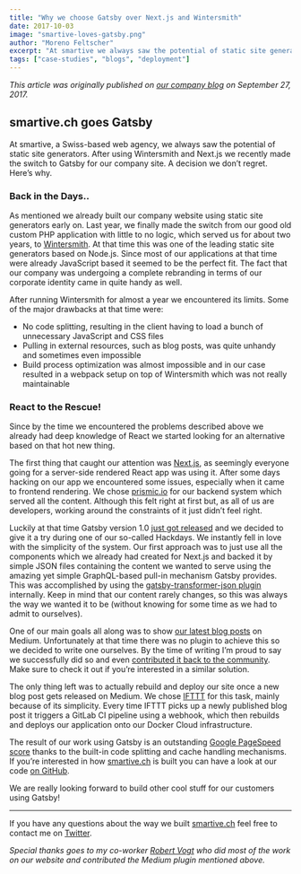 ```yaml
---
title: "Why we choose Gatsby over Next.js and Wintersmith"
date: 2017-10-03
image: "smartive-loves-gatsby.png"
author: "Moreno Feltscher"
excerpt: "At smartive we always saw the potential of static site generators. We recently made the switch to Gatsby.js for our company site. A decision we don’t regret. Here’s why."
tags: ["case-studies", "blogs", "deployment"]
---
```


_This article was originally published on [our company blog](https://blog.smartive.ch/smartive-ch-goes-gatsby-js-27a056b3b817) on September 27, 2017._

## smartive.ch goes Gatsby

At smartive, a Swiss-based web agency, we always saw the potential of static site generators. After using Wintersmith and Next.js we recently made the switch to Gatsby for our company site. A decision we don’t regret. Here’s why.

### Back in the Days..

As mentioned we already built our company website using static site generators early on. Last year, we finally made the switch from our good old custom PHP application with little to no logic, which served us for about two years, to [Wintersmith](http://wintersmith.io/). At that time this was one of the leading static site generators based on Node.js. Since most of our applications at that time were already JavaScript based it seemed to be the perfect fit. The fact that our company was undergoing a complete rebranding in terms of our corporate identity came in quite handy as well.

After running Wintersmith for almost a year we encountered its limits. Some of the major drawbacks at that time were:

- No code splitting, resulting in the client having to load a bunch of unnecessary JavaScript and CSS files
- Pulling in external resources, such as blog posts, was quite unhandy and sometimes even impossible
- Build process optimization was almost impossible and in our case resulted in a webpack setup on top of Wintersmith which was not really maintainable

### React to the Rescue!

Since by the time we encountered the problems described above we already had
deep knowledge of React we started looking for an alternative based on that hot
new thing.

The first thing that caught our attention was
[Next.js](https://github.com/vercel/next.js/), as seemingly everyone going for a
server-side rendered React app was using it. After some days hacking on our app
we encountered some issues, especially when it came to frontend rendering. We
chose [prismic.io](https://prismic.io/) for our backend system which served all
the content. Although this felt right at first but, as all of us are developers,
working around the constraints of it just didn’t feel right.

Luckily at that time Gatsby version 1.0
[just got released](/blog/gatsby-v1/) and we decided to
give it a try during one of our so-called Hackdays. We instantly fell in love
with the simplicity of the system. Our first approach was to just use all the
components which we already had created for Next.js and backed it by simple JSON
files containing the content we wanted to serve using the amazing yet simple
GraphQL-based pull-in mechanism Gatsby provides. This was accomplished by using
the
[gatsby-transformer-json plugin](https://www.npmjs.com/package/gatsby-transformer-json)
internally. Keep in mind that our content rarely changes, so this was always the
way we wanted it to be (without knowing for some time as we had to admit to
ourselves).

One of our main goals all along was to show
[our latest blog posts](https://blog.smartive.ch) on Medium. Unfortunately at
that time there was no plugin to achieve this so we decided to write one
ourselves. By the time of writing I’m proud to say we successfully did so and
even
[contributed it back to the community](https://github.com/gatsbyjs/gatsby/pull/1907).
Make sure to check it out if you’re interested in a similar solution.

The only thing left was to actually rebuild and deploy our site once a new blog
post gets released on Medium. We chose [IFTTT](https://ifttt.com/) for this
task, mainly because of its simplicity. Every time IFTTT picks up a newly
published blog post it triggers a GitLab CI pipeline using a webhook, which then
rebuilds and deploys our application onto our Docker Cloud infrastructure.

The result of our work using Gatsby is an outstanding
[Google PageSpeed score](https://developers.google.com/speed/pagespeed/insights/?url=https://smartive.ch&tab=desktop)
thanks to the built-in code splitting and cache handling mechanisms. If you’re
interested in how [smartive.ch](https://smartive.ch/) is built you can have a
look at our code [on GitHub](https://github.com/smartive/smartive.ch).

We are really looking forward to build other cool stuff for our customers using
Gatsby!

---

If you have any questions about the way we built [smartive.ch](https://smartive.ch) feel free to contact me on [Twitter](https://twitter.com/luagsh_mrn).

_Special thanks goes to my co-worker [Robert Vogt](https://twitter.com/_deniaz) who did most of the work on our website and contributed the Medium plugin mentioned above._
